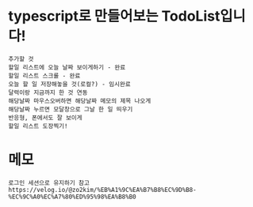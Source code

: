 # typescript로 만들어보는 TodoList입니다!

    추가할 것
    할일 리스트에 오늘 날짜 보이게하기 - 완료
    할일 리스트 스크롤 - 완료
    오늘 할 일 저장해놓을 것(로컬?) - 임시완료
    달력이랑 지금까지 한 것 연동
    해당날짜 마우스오버하면 해당날짜 메모의 제목 나오게
    해당날짜 누르면 모달창으로 그날 한 일 띄우기
    반응형, 폰에서도 잘 보이게
    할일 리스트 도장찍기!

# 메모

    로그인 세션으로 유지하기 참고
    https://velog.io/@zo2kim/%EB%A1%9C%EA%B7%B8%EC%9D%B8-%EC%9C%A0%EC%A7%80%ED%95%98%EA%B8%B0

